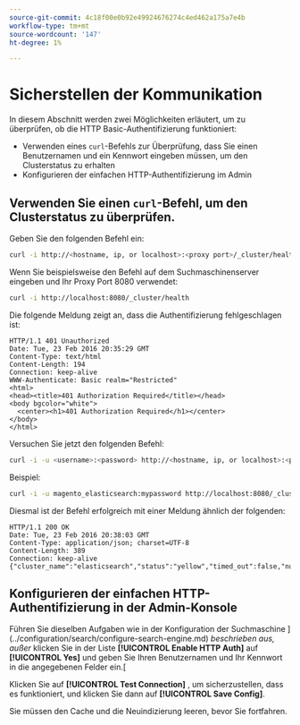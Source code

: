 ```yaml
---
source-git-commit: 4c18f00e0b92e49924676274c4ed462a175a7e4b
workflow-type: tm+mt
source-wordcount: '147'
ht-degree: 1%

---
```

# Sicherstellen der Kommunikation

In diesem Abschnitt werden zwei Möglichkeiten erläutert, um zu überprüfen, ob die HTTP Basic-Authentifizierung funktioniert:

* Verwenden eines `curl`-Befehls zur Überprüfung, dass Sie einen Benutzernamen und ein Kennwort eingeben müssen, um den Clusterstatus zu erhalten
* Konfigurieren der einfachen HTTP-Authentifizierung im Admin

## Verwenden Sie einen `curl`-Befehl, um den Clusterstatus zu überprüfen.

Geben Sie den folgenden Befehl ein:

```bash
curl -i http://<hostname, ip, or localhost>:<proxy port>/_cluster/health
```

Wenn Sie beispielsweise den Befehl auf dem Suchmaschinenserver eingeben und Ihr Proxy Port 8080 verwendet:

```bash
curl -i http://localhost:8080/_cluster/health
```

Die folgende Meldung zeigt an, dass die Authentifizierung fehlgeschlagen ist:

```terminal
HTTP/1.1 401 Unauthorized
Date: Tue, 23 Feb 2016 20:35:29 GMT
Content-Type: text/html
Content-Length: 194
Connection: keep-alive
WWW-Authenticate: Basic realm="Restricted"
<html>
<head><title>401 Authorization Required</title></head>
<body bgcolor="white">
  <center><h1>401 Authorization Required</h1></center>
</body>
</html>
```

Versuchen Sie jetzt den folgenden Befehl:

```bash
curl -i -u <username>:<password> http://<hostname, ip, or localhost>:<proxy port>/_cluster/health
```

Beispiel:

```bash
curl -i -u magento_elasticsearch:mypassword http://localhost:8080/_cluster/health
```

Diesmal ist der Befehl erfolgreich mit einer Meldung ähnlich der folgenden:

```terminal
HTTP/1.1 200 OK
Date: Tue, 23 Feb 2016 20:38:03 GMT
Content-Type: application/json; charset=UTF-8
Content-Length: 389
Connection: keep-alive
{"cluster_name":"elasticsearch","status":"yellow","timed_out":false,"number_of_nodes":1,"number_of_data_nodes":1,"active_primary_shards":5,"active_shards":5,"relocating_shards":0,"initializing_shards":0,"unassigned_shards":5,"delayed_unassigned_shards":0,"number_of_pending_tasks":0,"number_of_in_flight_fetch":0,"task_max_waiting_in_queue_millis":0,"active_shards_percent_as_number":50.0}
```

## Konfigurieren der einfachen HTTP-Authentifizierung in der Admin-Konsole

Führen Sie dieselben Aufgaben wie in der Konfiguration der Suchmaschine ](../configuration/search/configure-search-engine.md) *beschrieben aus, außer* klicken Sie in der Liste **[!UICONTROL Enable HTTP Auth]** auf **[!UICONTROL Yes]** und geben Sie Ihren Benutzernamen und Ihr Kennwort in die angegebenen Felder ein.[

Klicken Sie auf **[!UICONTROL Test Connection]** , um sicherzustellen, dass es funktioniert, und klicken Sie dann auf **[!UICONTROL Save Config]**.

Sie müssen den Cache und die Neuindizierung leeren, bevor Sie fortfahren.
